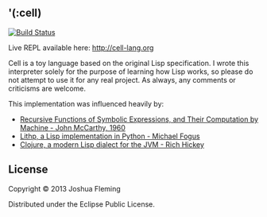 '(:cell)
--------

[![Build Status](https://secure.travis-ci.org/joshvfleming/cell.png?branch=master)](http://travis-ci.org/joshvfleming/cell)

Live REPL available here: http://cell-lang.org

Cell is a toy language based on the original Lisp specification. I wrote this interpreter solely for the purpose of learning how Lisp works, so please do not attempt to use it for any real project. As always, any comments or criticisms are welcome.

This implementation was influenced heavily by:
  * [Recursive Functions of Symbolic Expressions, and Their Computation by Machine - John McCarthy, 1960](http://www-formal.stanford.edu/jmc/recursive.html)
  * [Lithp, a Lisp implementation in Python - Michael Fogus](http://fogus.me/fun/lithp/)
  * [Clojure, a modern Lisp dialect for the JVM - Rich Hickey](http://clojure.org/)

License
-------

Copyright &copy; 2013 Joshua Fleming

Distributed under the Eclipse Public License.
